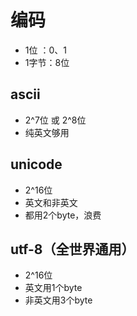 # 编码
- 1位 ：0、1
- 1字节：8位
## ascii
- 2^7位 或 2^8位
- 纯英文够用
## unicode
- 2^16位
- 英文和非英文
- 都用2个byte，浪费
## utf-8（全世界通用）
- 2^16位
- 英文用1个byte
- 非英文用3个byte